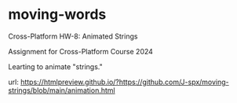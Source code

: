 # moving-words

Cross-Platform HW-8: Animated Strings

Assignment for Cross-Platform Course 2024

Learting to animate "strings."

url: https://htmlpreview.github.io/?https://github.com/J-spx/moving-strings/blob/main/animation.html
